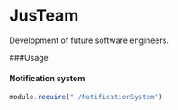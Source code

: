 # JusTeam
Development of future software engineers.

###Usage

#### Notification system

```javascript
module.require("./NotificationSystem")
```



